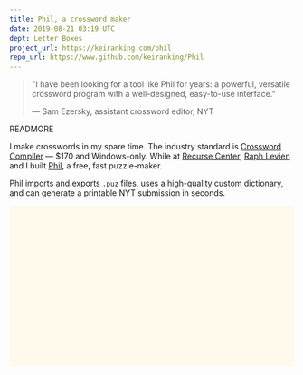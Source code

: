 ```yaml
---
title: Phil, a crossword maker
date: 2019-08-21 03:19 UTC
dept: Letter Boxes
project_url: https://keiranking.com/phil
repo_url: https://www.github.com/keiranking/Phil
---
```


> "I have been looking for a tool like Phil for years: a powerful, versatile crossword program with a well-designed, easy-to-use interface."
>
> — Sam Ezersky, assistant crossword editor, NYT

READMORE

I make crosswords in my spare time. The industry standard is [Crossword Compiler] — $170 and Windows-only. While at [Recurse Center], [Raph Levien] and I built [Phil], a free, fast puzzle-maker.

Phil imports and exports `.puz` files, uses a high-quality custom dictionary, and can generate a printable NYT submission in seconds.

![alt text](phil/test.png "Test caption")

[Crossword Compiler]: http://crosswordcompiler.com/
[Phil]: https://keiranking.com/phil
[Raph Levien]: https://levien.com/
[Recurse Center]: https://recurse.com/
